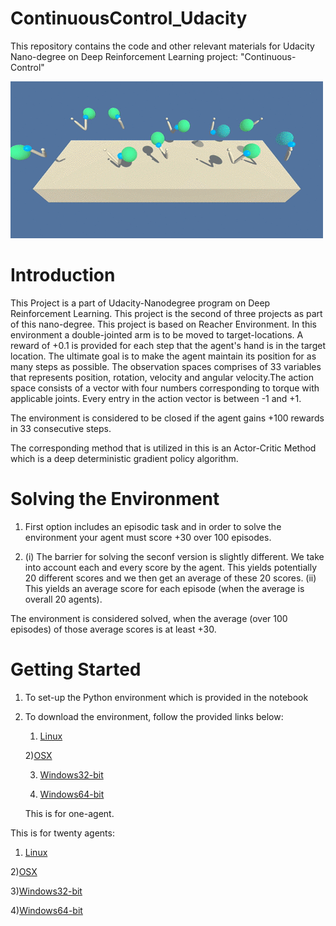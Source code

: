 # ContinuousControl_Udacity
This repository contains the code and other relevant materials for Udacity Nano-degree on Deep Reinforcement Learning project: "Continuous-Control"

![]( https://github.com/SAMNaqvi1212/ContinuousControl_Udacity/blob/main/43851024-320ba930-9aff-11e8-8493-ee547c6af349.gif)      

# Introduction

This Project is a part of Udacity-Nanodegree program on Deep Reinforcement Learning. This project is the second of three projects as part of this nano-degree. This project is based on Reacher Environment. 
In this environment a double-jointed arm is to be moved to target-locations. A reward of +0.1 is provided for each step that the agent's hand is in the target location. The ultimate goal is to make the agent
maintain its position for as many steps as possible. The observation spaces comprises of 33 variables that represents position, rotation, velocity and angular velocity.The action space consists of a vector 
with four numbers corresponding to torque with applicable joints. Every entry in the action vector is between -1 and +1. 

The environment is considered to be closed if the agent gains +100 rewards in 33 consecutive steps. 

The corresponding method that is utilized in this is an Actor-Critic Method which is a deep deterministic gradient policy algorithm.


# Solving the Environment
 1) First option includes an episodic task and in order to solve the environment your agent must score +30 over 100 episodes.

 2) (i) The barrier for solving the seconf version is slightly different. We take into account each and every score by the agent. This yields potentially 20 different scores
    and we then get an average of these 20 scores.
    (ii) This yields an average score for each episode (when the average is overall 20 agents).

  The environment is considered solved, when the average (over 100 episodes) of those average scores is at least +30.

# Getting Started

1) To set-up the Python environment which is provided in the notebook
   
2) To download the environment, follow the provided links below:
   
   1) [Linux](https://s3-us-west-1.amazonaws.com/udacity-drlnd/P2/Reacher/one_agent/Reacher_Linux.zip)
   
   2)[OSX](https://s3-us-west-1.amazonaws.com/udacity-drlnd/P2/Reacher/one_agent/Reacher.app.zip)
   
   3) [Windows32-bit](https://s3-us-west-1.amazonaws.com/udacity-drlnd/P2/Reacher/one_agent/Reacher_Windows_x86.zip)
   
   4) [Windows64-bit](https://s3-us-west-1.amazonaws.com/udacity-drlnd/P2/Reacher/one_agent/Reacher_Windows_x86_64.zip)

   This is for one-agent.

This is for twenty agents:

1) [Linux](https://s3-us-west-1.amazonaws.com/udacity-drlnd/P2/Reacher/Reacher_Linux.zip)

2)[OSX](https://s3-us-west-1.amazonaws.com/udacity-drlnd/P2/Reacher/Reacher.app.zip)

3)[Windows32-bit](https://s3-us-west-1.amazonaws.com/udacity-drlnd/P2/Reacher/Reacher_Windows_x86.zip)

4)[Windows64-bit](https://s3-us-west-1.amazonaws.com/udacity-drlnd/P2/Reacher/Reacher_Windows_x86_64.zip)
   
    



